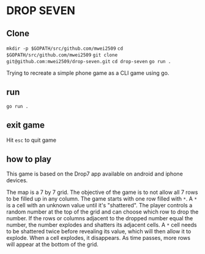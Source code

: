 # DROP SEVEN

## Clone

`mkdir -p $GOPATH/src/github.com/mwei2509`
`cd $GOPATH/src/github.com/mwei2509`
`git clone git@github.com:mwei2509/drop-seven.git`
`cd drop-seven`
`go run .`

Trying to recreate a simple phone game as a CLI game using go.

## run

```
go run .
```

## exit game

Hit `esc` to quit game

## how to play

This game is based on the Drop7 app available on android and iphone devices.

The map is a 7 by 7 grid. The objective of the game is to not allow all 7 rows to be filled up in any column. The game starts with one row filled with `*`. A `*` is a cell with an unknown value until it's "shattered". The player controls a random number at the top of the grid and can choose which row to drop the number. If the rows or columns adjacent to the dropped number equal the number, the number explodes and shatters its adjacent cells. A `*` cell needs to be shattered twice before revealing its value, which will then allow it to explode. When a cell explodes, it disappears. As time passes, more rows will appear at the bottom of the grid.
